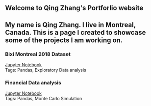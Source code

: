 ## Welcome to Qing Zhang's Portforlio website

My name is Qing Zhang. I live in Montreal, Canada. This is a page I created to showcase some of the projects I am working on.
---

### Bixi Montreal 2018 Dataset
[Jupyter Notebook](https://nbviewer.jupyter.org/github/calony/Data_analysis_BIXI/blob/master/BixiMontrealRentals2018.ipynb)   
Tags: Pandas, Exploratory Data analysis

### Financial Data analysis
[Jupyter Notebook](https://nbviewer.jupyter.org/github/calony/finance-project/blob/master/Fin_testbench.ipynb)   
Tags: Pandas, Monte Carlo Simulation
